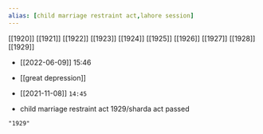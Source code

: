 ```yaml
---
alias: [child marriage restraint act,lahore session]
---
```

[[1920]] [[1921]] [[1922]] [[1923]] [[1924]] [[1925]] [[1926]] [[1927]] [[1928]] [[1929]]

- [[2022-06-09]] 15:46
- [[great depression]]

- [[2021-11-08]] `14:45`
- child marriage restraint act 1929/sharda act passed
```query
"1929"
```